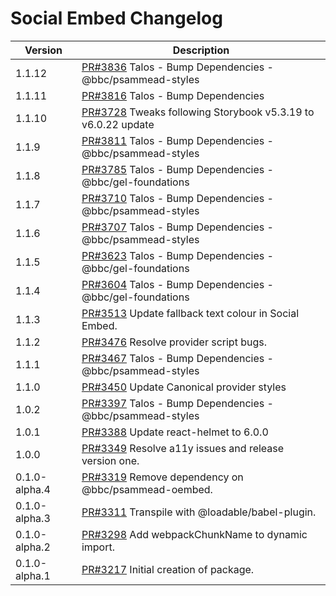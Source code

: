 # Social Embed Changelog

| Version       | Description                                                                                               |
| ------------- | --------------------------------------------------------------------------------------------------------- |
| 1.1.12 | [PR#3836](https://github.com/bbc/psammead/pull/3836) Talos - Bump Dependencies - @bbc/psammead-styles |
| 1.1.11        | [PR#3816](https://github.com/bbc/psammead/pull/3816) Talos - Bump Dependencies                            |
| 1.1.10        | [PR#3728](https://github.com/bbc/psammead/pull/3728) Tweaks following Storybook v5.3.19 to v6.0.22 update |
| 1.1.9         | [PR#3811](https://github.com/bbc/psammead/pull/3811) Talos - Bump Dependencies - @bbc/psammead-styles     |
| 1.1.8         | [PR#3785](https://github.com/bbc/psammead/pull/3785) Talos - Bump Dependencies - @bbc/gel-foundations     |
| 1.1.7         | [PR#3710](https://github.com/bbc/psammead/pull/3710) Talos - Bump Dependencies - @bbc/psammead-styles     |
| 1.1.6         | [PR#3707](https://github.com/bbc/psammead/pull/3707) Talos - Bump Dependencies - @bbc/psammead-styles     |
| 1.1.5         | [PR#3623](https://github.com/bbc/psammead/pull/3623) Talos - Bump Dependencies - @bbc/gel-foundations     |
| 1.1.4         | [PR#3604](https://github.com/bbc/psammead/pull/3604) Talos - Bump Dependencies - @bbc/gel-foundations     |
| 1.1.3         | [PR#3513](https://github.com/bbc/psammead/pull/3513) Update fallback text colour in Social Embed.         |
| 1.1.2         | [PR#3476](https://github.com/bbc/psammead/pull/3476) Resolve provider script bugs.                        |
| 1.1.1         | [PR#3467](https://github.com/bbc/psammead/pull/3467) Talos - Bump Dependencies - @bbc/psammead-styles     |
| 1.1.0         | [PR#3450](https://github.com/bbc/psammead/pull/3450) Update Canonical provider styles                     |
| 1.0.2         | [PR#3397](https://github.com/bbc/psammead/pull/3397) Talos - Bump Dependencies - @bbc/psammead-styles     |
| 1.0.1         | [PR#3388](https://github.com/bbc/psammead/pull/3388) Update react-helmet to 6.0.0                         |
| 1.0.0         | [PR#3349](https://github.com/bbc/psammead/pull/3349) Resolve a11y issues and release version one.         |
| 0.1.0-alpha.4 | [PR#3319](https://github.com/bbc/psammead/pull/3319) Remove dependency on @bbc/psammead-oembed.           |
| 0.1.0-alpha.3 | [PR#3311](https://github.com/bbc/psammead/pull/3311) Transpile with @loadable/babel-plugin.               |
| 0.1.0-alpha.2 | [PR#3298](https://github.com/bbc/psammead/pull/3298) Add webpackChunkName to dynamic import.              |
| 0.1.0-alpha.1 | [PR#3217](https://github.com/bbc/psammead/pull/3217) Initial creation of package.                         |

